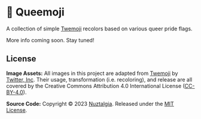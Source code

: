 # 🌈 Queemoji

A collection of simple [Twemoji] recolors based on various queer pride flags.

More info coming soon. Stay tuned!

## License

**Image Assets:** All images in this project are adapted from [Twemoji] by
[Twitter, Inc]. Their usage, transformation (i.e. recoloring), and release are
all covered by the Creative Commons Attribution 4.0 International License
([CC-BY-4.0](https://github.com/nuztalgia/queemoji/blob/main/LICENSE)).

**Source Code:** Copyright © 2023 [Nuztalgia](https://github.com/nuztalgia).
Released under the [MIT License].

[mit license]: https://github.com/nuztalgia/queemoji/blob/main/scripts/LICENSE
[twemoji]: https://github.com/twitter/twemoji
[twitter, inc]: https://opensource.twitter.dev
